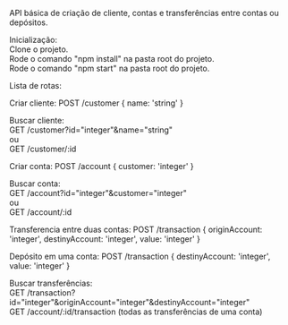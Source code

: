 API básica de criação de cliente, contas e transferências entre contas ou depósitos.

Inicialização:  
Clone o projeto.  
Rode o comando "npm install" na pasta root do projeto.  
Rode o comando "npm start" na pasta root do projeto.  
  
  
Lista de rotas:  
  
Criar cliente:
POST /customer { name: 'string' }  
  
Buscar cliente:  
    GET /customer?id="integer"&name="string"  
    ou  
    GET /customer/:id  
  
Criar conta:
POST /account { customer: 'integer' }  
  
Buscar conta:  
    GET /account?id="integer"&customer="integer"  
    ou  
    GET /account/:id  
  
Transferencia entre duas contas:
POST /transaction { originAccount: 'integer', destinyAccount: 'integer', value: 'integer' }  
  
Depósito em uma conta:
POST /transaction { destinyAccount: 'integer', value: 'integer' }  
  
Buscar transferências:  
    GET /transaction?id="integer"&originAccount="integer"&destinyAccount="integer"  
    GET /account/:id/transaction (todas as transferências de uma conta)  